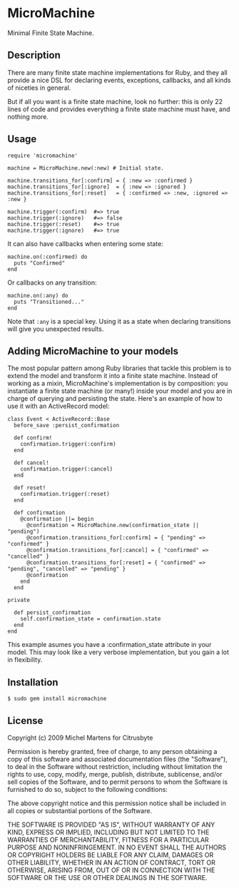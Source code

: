 MicroMachine
============

Minimal Finite State Machine.

Description
-----------

There are many finite state machine implementations for Ruby, and they
all provide a nice DSL for declaring events, exceptions, callbacks,
and all kinds of niceties in general.

But if all you want is a finite state machine, look no further: this is only
22 lines of code and provides everything a finite state machine must have, and
nothing more.

Usage
-----

    require 'micromachine'

    machine = MicroMachine.new(:new) # Initial state.

    machine.transitions_for[:confirm] = { :new => :confirmed }
    machine.transitions_for[:ignore]  = { :new => :ignored }
    machine.transitions_for[:reset]   = { :confirmed => :new, :ignored => :new }

    machine.trigger(:confirm)  #=> true
    machine.trigger(:ignore)   #=> false
    machine.trigger(:reset)    #=> true
    machine.trigger(:ignore)   #=> true

It can also have callbacks when entering some state:

    machine.on(:confirmed) do
      puts "Confirmed"
    end

Or callbacks on any transition:

    machine.on(:any) do
      puts "Transitioned..."
    end

Note that `:any` is a special key. Using it as a state when declaring
transitions will give you unexpected results.

Adding MicroMachine to your models
----------------------------------

The most popular pattern among Ruby libraries that tackle this problem
is to extend the model and transform it into a finite state machine.
Instead of working as a mixin, MicroMachine's implementation is by
composition: you instantiate a finite state machine (or many!) inside
your model and you are in charge of querying and persisting the state.
Here's an example of how to use it with an ActiveRecord model:

    class Event < ActiveRecord::Base
      before_save :persist_confirmation

      def confirm!
        confirmation.trigger(:confirm)
      end

      def cancel!
        confirmation.trigger(:cancel)
      end

      def reset!
        confirmation.trigger(:reset)
      end

      def confirmation
        @confirmation ||= begin
          @confirmation = MicroMachine.new(confirmation_state || "pending")
          @confirmation.transitions_for[:confirm] = { "pending" => "confirmed" }
          @confirmation.transitions_for[:cancel] = { "confirmed" => "cancelled" }
          @confirmation.transitions_for[:reset] = { "confirmed" => "pending", "cancelled" => "pending" }
          @confirmation
        end
      end

    private

      def persist_confirmation
        self.confirmation_state = confirmation.state
      end
    end

This example asumes you have a :confirmation_state attribute in your
model. This may look like a very verbose implementation, but you gain a
lot in flexibility.

Installation
------------

    $ sudo gem install micromachine

License
-------

Copyright (c) 2009 Michel Martens for Citrusbyte

Permission is hereby granted, free of charge, to any person
obtaining a copy of this software and associated documentation
files (the "Software"), to deal in the Software without
restriction, including without limitation the rights to use,
copy, modify, merge, publish, distribute, sublicense, and/or sell
copies of the Software, and to permit persons to whom the
Software is furnished to do so, subject to the following
conditions:

The above copyright notice and this permission notice shall be
included in all copies or substantial portions of the Software.

THE SOFTWARE IS PROVIDED "AS IS", WITHOUT WARRANTY OF ANY KIND,
EXPRESS OR IMPLIED, INCLUDING BUT NOT LIMITED TO THE WARRANTIES
OF MERCHANTABILITY, FITNESS FOR A PARTICULAR PURPOSE AND
NONINFRINGEMENT. IN NO EVENT SHALL THE AUTHORS OR COPYRIGHT
HOLDERS BE LIABLE FOR ANY CLAIM, DAMAGES OR OTHER LIABILITY,
WHETHER IN AN ACTION OF CONTRACT, TORT OR OTHERWISE, ARISING
FROM, OUT OF OR IN CONNECTION WITH THE SOFTWARE OR THE USE OR
OTHER DEALINGS IN THE SOFTWARE.
